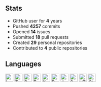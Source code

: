 ## Stats

- GitHub user for **4** years
- Pushed **4257** commits
- Opened **14** issues
- Submitted **18** pull requests
- Created **29** personal repositories
- Contributed to **4** public repositories

## Languages

<img src="https://img.shields.io/static/v1?style=plastic&label=%E2%A0%80&color=555&labelColor=%23000080&message=Lua%EF%B8%B162.6%25" height="25" alt="Lua">   <img src="https://img.shields.io/static/v1?style=plastic&label=%E2%A0%80&color=555&labelColor=%233178c6&message=TypeScript%EF%B8%B129.8%25" height="25" alt="TypeScript">   <img src="https://img.shields.io/static/v1?style=plastic&label=%E2%A0%80&color=555&labelColor=%23dea584&message=Rust%EF%B8%B12.1%25" height="25" alt="Rust">   <img src="https://img.shields.io/static/v1?style=plastic&label=%E2%A0%80&color=555&labelColor=%23239dad&message=Typst%EF%B8%B11.4%25" height="25" alt="Typst">   <img src="https://img.shields.io/static/v1?style=plastic&label=%E2%A0%80&color=555&labelColor=%23A97BFF&message=Kotlin%EF%B8%B11.2%25" height="25" alt="Kotlin">   <img src="https://img.shields.io/static/v1?style=plastic&label=%E2%A0%80&color=555&labelColor=%233572A5&message=Python%EF%B8%B11.1%25" height="25" alt="Python">   <img src="https://img.shields.io/static/v1?style=plastic&label=%E2%A0%80&color=555&labelColor=%23f1e05a&message=JavaScript%EF%B8%B10.6%25" height="25" alt="JavaScript">   <img src="https://img.shields.io/static/v1?style=plastic&label=%E2%A0%80&color=555&labelColor=%23ff3e00&message=Svelte%EF%B8%B10.2%25" height="25" alt="Svelte">   <img src="https://img.shields.io/static/v1?style=plastic&label=%E2%A0%80&color=555&labelColor=%23e34c26&message=HTML%EF%B8%B10.2%25" height="25" alt="HTML">   <img src="https://img.shields.io/static/v1?style=plastic&label=%E2%A0%80&color=555&labelColor=%23ededed&message=Other%EF%B8%B10.4%25" height="25" alt="Other">   